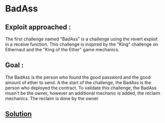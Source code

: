 # BadAss

## Exploit approached :

The first challenge named "BadAss" is a challenge using the revert exploit in a receive function. This challenge is inspired by the "King" challenge on Ethernaut and the "King of the Ether" game mechanics.

## Goal :

The BadAss is the person who found the good password and the good amount of ether to send. A the start of the challenge, the BadAss is the person who deployed the contract.
To validate this challenge, the BadAss musn't be the owner, however an additional mechanic is added, the reclaim mechanics. The reclaim is done by the owner

## [Solution](./Solution.md)